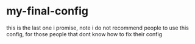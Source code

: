 # my-final-config
this is the last one i promise, note i do not recommend people to use this config, for those people that dont know how to fix their config
